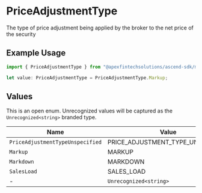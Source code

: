 # PriceAdjustmentType

The type of price adjustment being applied by the broker to the net price of the security

## Example Usage

```typescript
import { PriceAdjustmentType } from "@apexfintechsolutions/ascend-sdk/models/components";

let value: PriceAdjustmentType = PriceAdjustmentType.Markup;
```

## Values

This is an open enum. Unrecognized values will be captured as the `Unrecognized<string>` branded type.

| Name                              | Value                             |
| --------------------------------- | --------------------------------- |
| `PriceAdjustmentTypeUnspecified`  | PRICE_ADJUSTMENT_TYPE_UNSPECIFIED |
| `Markup`                          | MARKUP                            |
| `Markdown`                        | MARKDOWN                          |
| `SalesLoad`                       | SALES_LOAD                        |
| -                                 | `Unrecognized<string>`            |
